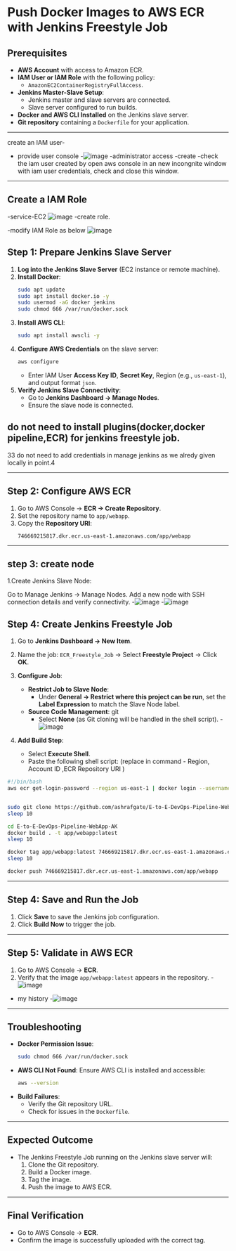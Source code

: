 # Push Docker Images to AWS ECR with Jenkins Freestyle Job

## Prerequisites
- **AWS Account** with access to Amazon ECR.
- **IAM User or IAM Role** with the following policy:
  - `AmazonEC2ContainerRegistryFullAccess`.
- **Jenkins Master-Slave Setup**:
  - Jenkins master and slave servers are connected.
  - Slave server configured to run builds.
- **Docker and AWS CLI Installed** on the Jenkins slave server.
- **Git repository** containing a `Dockerfile` for your application.

---
create an IAM user-
- provide user console 
-![image](https://github.com/user-attachments/assets/4f60412b-0e63-403c-9159-978eba286fe1)
-administrator access
-create
-check the iam user created by open aws console in an new incongnite window with iam user credentials, check and close this window.
----
## Create a IAM Role 
-service-EC2
![image](https://github.com/user-attachments/assets/99308cd7-9ef9-41c7-a1f6-1ced2438cda9)
-create role.

-modify IAM Role as below
![image](https://github.com/user-attachments/assets/e10e5ab9-1fd9-452c-a934-e300e7586be7)




## Step 1: Prepare Jenkins Slave Server

1. **Log into the Jenkins Slave Server** (EC2 instance or remote machine).
2. **Install Docker**:
   ```bash
   sudo apt update
   sudo apt install docker.io -y
   sudo usermod -aG docker jenkins
   sudo chmod 666 /var/run/docker.sock
   ```
3. **Install AWS CLI**:
   ```bash
   sudo apt install awscli -y
   ```
4. **Configure AWS Credentials** on the slave server:
   ```bash
   aws configure
   ```
   - Enter IAM User **Access Key ID**, **Secret Key**, Region (e.g., `us-east-1`), and output format `json`.
5. **Verify Jenkins Slave Connectivity**:
   - Go to **Jenkins Dashboard → Manage Nodes**.
   - Ensure the slave node is connected.
## do not need to install plugins(docker,docker pipeline,ECR) for jenkins freestyle job.
33 do not need to add credentials in manage jenkins as we alredy given locally in point.4

---

## Step 2: Configure AWS ECR

1. Go to AWS Console → **ECR → Create Repository**.
2. Set the repository name to `app/webapp`.
3. Copy the **Repository URI**:
   ```
   746669215817.dkr.ecr.us-east-1.amazonaws.com/app/webapp
   ```

---
## step 3: create node

1.Create Jenkins Slave Node:

Go to Manage Jenkins → Manage Nodes.
Add a new node with SSH connection details and verify connectivity.
-![image](https://github.com/user-attachments/assets/83b4ac17-caea-45a7-ab1e-b472f3a5df72)
-![image](https://github.com/user-attachments/assets/50709298-03a1-463c-adda-82ed9cb568f7)



## Step 4: Create Jenkins Freestyle Job

1. Go to **Jenkins Dashboard → New Item**.
2. Name the job: `ECR_Freestyle_Job` → Select **Freestyle Project** → Click **OK**.
3. **Configure Job**:
   - **Restrict Job to Slave Node**:
     - Under **General → Restrict where this project can be run**, set the **Label Expression** to match the Slave Node label.
   - **Source Code Management**: git
     - Select **None** (as Git cloning will be handled in the shell script).
-![image](https://github.com/user-attachments/assets/55f912f5-e9b9-4bf0-b5fe-7a91cd124352)


4. **Add Build Step**:
   - Select **Execute Shell**.
   - Paste the following shell script: (replace in command - Region, Account ID ,ECR Repository URI )

```bash
#!/bin/bash
aws ecr get-login-password --region us-east-1 | docker login --username AWS --password-stdin 746669215817.dkr.ecr.us-east-1.amazonaws.com


sudo git clone https://github.com/ashrafgate/E-to-E-DevOps-Pipeline-WebApp-AK.git
sleep 10

cd E-to-E-DevOps-Pipeline-WebApp-AK
docker build . -t app/webapp:latest
sleep 10

docker tag app/webapp:latest 746669215817.dkr.ecr.us-east-1.amazonaws.com/app/webapp
sleep 10

docker push 746669215817.dkr.ecr.us-east-1.amazonaws.com/app/webapp
```

---

## Step 4: Save and Run the Job

1. Click **Save** to save the Jenkins job configuration.
2. Click **Build Now** to trigger the job.

---

## Step 5: Validate in AWS ECR

1. Go to AWS Console → **ECR**.
2. Verify that the image `app/webapp:latest` appears in the repository.
-![image](https://github.com/user-attachments/assets/134e3d2e-5000-4623-9dce-1eb194734e83)
- my history
-![image](https://github.com/user-attachments/assets/4957ea81-2dc5-4178-8009-ca8568abd228)



---

## Troubleshooting

- **Docker Permission Issue**:
   ```bash
   sudo chmod 666 /var/run/docker.sock
   ```
- **AWS CLI Not Found**:
   Ensure AWS CLI is installed and accessible:
   ```bash
   aws --version
   ```
- **Build Failures**:
   - Verify the Git repository URL.
   - Check for issues in the `Dockerfile`.

---

## Expected Outcome
- The Jenkins Freestyle Job running on the Jenkins slave server will:
  1. Clone the Git repository.
  2. Build a Docker image.
  3. Tag the image.
  4. Push the image to AWS ECR.

---

## Final Verification
- Go to AWS Console → **ECR**.
- Confirm the image is successfully uploaded with the correct tag.

